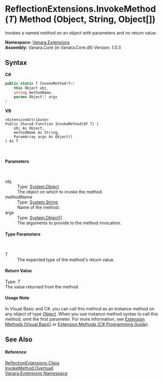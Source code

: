 # ReflectionExtensions.InvokeMethod(*T*) Method (Object, String, Object[])
 

Invokes a named method on an object with parameters and no return value.

**Namespace:**&nbsp;<a href="9abe54ff-18ce-e333-beed-30e855655381">Vanara.Extensions</a><br />**Assembly:**&nbsp;Vanara.Core (in Vanara.Core.dll) Version: 1.0.3

## Syntax

**C#**<br />
``` C#
public static T InvokeMethod<T>(
	this Object obj,
	string methodName,
	params Object[] args
)

```

**VB**<br />
``` VB
<ExtensionAttribute>
Public Shared Function InvokeMethod(Of T) ( 
	obj As Object,
	methodName As String,
	ParamArray args As Object()
) As T
```

<br />

#### Parameters
&nbsp;<dl><dt>obj</dt><dd>Type: <a href="http://msdn2.microsoft.com/en-us/library/e5kfa45b" target="_blank">System.Object</a><br />The object on which to invoke the method.</dd><dt>methodName</dt><dd>Type: <a href="http://msdn2.microsoft.com/en-us/library/s1wwdcbf" target="_blank">System.String</a><br />Name of the method.</dd><dt>args</dt><dd>Type: <a href="http://msdn2.microsoft.com/en-us/library/e5kfa45b" target="_blank">System.Object</a>[]<br />The arguments to provide to the method invocation.</dd></dl>

#### Type Parameters
&nbsp;<dl><dt>T</dt><dd>The expected type of the method's return value.</dd></dl>

#### Return Value
Type: *T*<br />The value returned from the method.

#### Usage Note
In Visual Basic and C#, you can call this method as an instance method on any object of type <a href="http://msdn2.microsoft.com/en-us/library/e5kfa45b" target="_blank">Object</a>. When you use instance method syntax to call this method, omit the first parameter. For more information, see <a href="http://msdn.microsoft.com/en-us/library/bb384936.aspx">Extension Methods (Visual Basic)</a> or <a href="http://msdn.microsoft.com/en-us/library/bb383977.aspx">Extension Methods (C# Programming Guide)</a>.

## See Also


#### Reference
<a href="00588eb4-ca31-ef7e-81da-3ce105aa9b63">ReflectionExtensions Class</a><br /><a href="87ca4906-0626-4e72-65ce-5630824d985e">InvokeMethod Overload</a><br /><a href="9abe54ff-18ce-e333-beed-30e855655381">Vanara.Extensions Namespace</a><br />